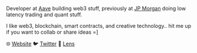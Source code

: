 Developer at [Aave](https://twitter.com/AaveAave) building web3 stuff, previously at [JP Morgan](https://www.jpmorgan.com/) doing low latency trading and quant stuff.

I like web3, blockchain, smart contracts, and creative technology.. hit me up if you want to collab or share ideas =]

🌐 [Website](https://garethv.xyz/)
🐦 [Twitter](https://twitter.com/garethveale/)
🌿 [Lens](https://www.lensfrens.xyz/gareth.lens)
